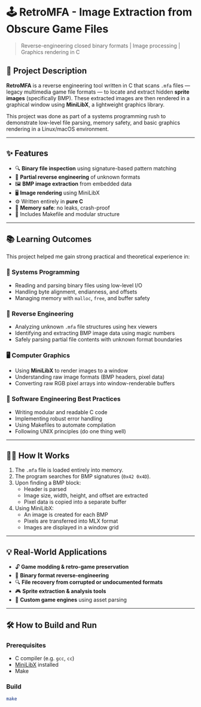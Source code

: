 # 🕹️ RetroMFA - Image Extraction from Obscure Game Files

> Reverse-engineering closed binary formats | Image processing | Graphics rendering in C

## 📌 Project Description

**RetroMFA** is a reverse engineering tool written in C that scans `.mfa` files — legacy multimedia game file formats — to locate and extract hidden **sprite images** (specifically BMP). These extracted images are then rendered in a graphical window using **MiniLibX**, a lightweight graphics library.

This project was done as part of a systems programming rush to demonstrate low-level file parsing, memory safety, and basic graphics rendering in a Linux/macOS environment.

---

## ✨ Features

- 🔍 **Binary file inspection** using signature-based pattern matching
- 🧠 **Partial reverse engineering** of unknown formats
- 🖼️ **BMP image extraction** from embedded data
- 🖥️ **Image rendering** using MiniLibX
- ⚙️ Written entirely in **pure C**
- 🧹 **Memory safe**: no leaks, crash-proof
- 🧰 Includes Makefile and modular structure

---

## 📚 Learning Outcomes

This project helped me gain strong practical and theoretical experience in:

### 🧵 Systems Programming
- Reading and parsing binary files using low-level I/O
- Handling byte alignment, endianness, and offsets
- Managing memory with `malloc`, `free`, and buffer safety

### 🧪 Reverse Engineering
- Analyzing unknown `.mfa` file structures using hex viewers
- Identifying and extracting BMP image data using magic numbers
- Safely parsing partial file contents with unknown format boundaries

### 🖥️ Computer Graphics
- Using **MiniLibX** to render images to a window
- Understanding raw image formats (BMP headers, pixel data)
- Converting raw RGB pixel arrays into window-renderable buffers

### 🧰 Software Engineering Best Practices
- Writing modular and readable C code
- Implementing robust error handling
- Using Makefiles to automate compilation
- Following UNIX principles (do one thing well)

---

## 🧑‍💻 How It Works

1. The `.mfa` file is loaded entirely into memory.
2. The program searches for BMP signatures (`0x42 0x4D`).
3. Upon finding a BMP block:
   - Header is parsed
   - Image size, width, height, and offset are extracted
   - Pixel data is copied into a separate buffer
4. Using MiniLibX:
   - An image is created for each BMP
   - Pixels are transferred into MLX format
   - Images are displayed in a window grid

---

## 💡 Real-World Applications

- 🔓 **Game modding & retro-game preservation**
- 🧪 **Binary format reverse-engineering**
- 🔍 **File recovery from corrupted or undocumented formats**
- 🎮 **Sprite extraction & analysis tools**
- 🧵 **Custom game engines** using asset parsing

---

## 🛠️ How to Build and Run

### Prerequisites
- C compiler (e.g. `gcc`, `cc`)
- [MiniLibX](https://harm-smits.github.io/42docs/libs/minilibx/) installed
- Make

### Build
```bash
make
